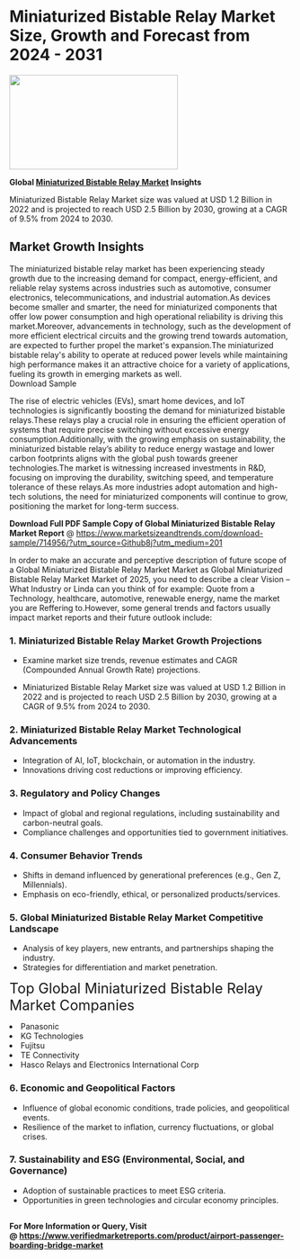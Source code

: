 <H1>Miniaturized Bistable Relay Market Size, Growth and Forecast from 2024 - 2031</H1><img class="aligncenter size-medium wp-image-584254" src="https://thirdeyenews.in/wp-content/uploads/2024/09/Global-Market-Research-300x168.jpeg" alt="" width="300" height="168" /><p><strong>Global&nbsp;<a href="https://www.marketsizeandtrends.com/download-sample/714956/?utm_source=Github8j?utm_medium=201">Miniaturized Bistable Relay Market</a> Insights</strong></p><p>Miniaturized Bistable Relay Market size was valued at USD 1.2 Billion in 2022 and is projected to reach USD 2.5 Billion by 2030, growing at a CAGR of 9.5% from 2024 to 2030.</p><p><h2>Market Growth Insights</h2> <p>The miniaturized bistable relay market has been experiencing steady growth due to the increasing demand for compact, energy-efficient, and reliable relay systems across industries such as automotive, consumer electronics, telecommunications, and industrial automation.As devices become smaller and smarter, the need for miniaturized components that offer low power consumption and high operational reliability is driving this market.Moreover, advancements in technology, such as the development of more efficient electrical circuits and the growing trend towards automation, are expected to further propel the market's expansion.The miniaturized bistable relay's ability to operate at reduced power levels while maintaining high performance makes it an attractive choice for a variety of applications, fueling its growth in emerging markets as well.<br>Download Sample</p> <p>The rise of electric vehicles (EVs), smart home devices, and IoT technologies is significantly boosting the demand for miniaturized bistable relays.These relays play a crucial role in ensuring the efficient operation of systems that require precise switching without excessive energy consumption.Additionally, with the growing emphasis on sustainability, the miniaturized bistable relay’s ability to reduce energy wastage and lower carbon footprints aligns with the global push towards greener technologies.The market is witnessing increased investments in R&D, focusing on improving the durability, switching speed, and temperature tolerance of these relays.As more industries adopt automation and high-tech solutions, the need for miniaturized components will continue to grow, positioning the market for long-term success.<br></p><p><span class=""><strong>Download Full PDF Sample Copy of Global Miniaturized Bistable Relay Market Report</strong> @ <a href="https://www.marketsizeandtrends.com/download-sample/714956/?utm_source=Github8j?utm_medium=201" target="_blank">https://www.marketsizeandtrends.com/download-sample/714956/?utm_source=Github8j?utm_medium=201</a></span></p><p>In order to make an accurate and perceptive description of future scope of a Global&nbsp;Miniaturized Bistable Relay Market Market as Global&nbsp;Miniaturized Bistable Relay Market Market of 2025, you need to describe a clear Vision &ndash; What Industry or Linda can you think of for example: Quote from a Technology, healthcare, automotive, renewable energy, name the market you are Reffering to.However, some general trends and factors usually impact market reports and their future outlook include:</p><h3>1.&nbsp;<strong>Miniaturized Bistable Relay Market Growth Projections</strong></h3><ul><li>Examine market size trends, revenue estimates and CAGR (Compounded Annual Growth Rate) projections.</li><li><p>Miniaturized Bistable Relay Market size was valued at USD 1.2 Billion in 2022 and is projected to reach USD 2.5 Billion by 2030, growing at a CAGR of 9.5% from 2024 to 2030.</p></li></ul><h3>2.&nbsp;<strong>Miniaturized Bistable Relay Market Technological Advancements</strong></h3><ul><li>Integration of AI, IoT, blockchain, or automation in the industry.</li><li>Innovations driving cost reductions or improving efficiency.</li></ul><h3>3.&nbsp;<strong>Regulatory and Policy Changes</strong></h3><ul><li>Impact of global and regional regulations, including sustainability and carbon-neutral goals.</li><li>Compliance challenges and opportunities tied to government initiatives.</li></ul><h3>4.&nbsp;<strong>Consumer Behavior Trends</strong></h3><ul><li>Shifts in demand influenced by generational preferences (e.g., Gen Z, Millennials).</li><li>Emphasis on eco-friendly, ethical, or personalized products/services.</li></ul><h3>5.&nbsp;<strong>Global Miniaturized Bistable Relay Market Competitive Landscape</strong></h3><ul><li>Analysis of key players, new entrants, and partnerships shaping the industry.</li><li>Strategies for differentiation and market penetration.</li></ul><p data-pm-slice="1 1 []"><span style="color: inherit; font-family: inherit; font-size: 25px;">Top Global Miniaturized Bistable Relay Market Companies</span></p><div class="" data-test-id=""><p><li>Panasonic</li><li> KG Technologies</li><li> Fujitsu</li><li> TE Connectivity</li><li> Hasco Relays and Electronics International Corp</li></p></div><h3>6.&nbsp;<strong>Economic and Geopolitical Factors</strong></h3><ul><li>Influence of global economic conditions, trade policies, and geopolitical events.</li><li>Resilience of the market to inflation, currency fluctuations, or global crises.</li></ul><h3>7.&nbsp;<strong>Sustainability and ESG (Environmental, Social, and Governance)</strong></h3><ul><li>Adoption of sustainable practices to meet ESG criteria.</li><li>Opportunities in green technologies and circular economy principles.</li></ul><h2><strong style="font-size: 14px;">For More Information or Query, Visit @&nbsp;</strong><a style="background-color: #ffffff; font-size: 14px;" href="https://www.marketsizeandtrends.com/report/miniaturized-bistable-relay-market/" target="_blank">https://www.verifiedmarketreports.com/product/airport-passenger-boarding-bridge-market</a></h2>